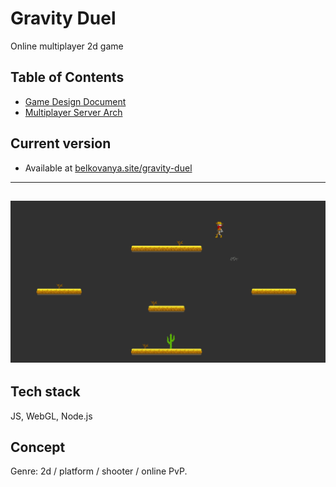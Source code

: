 # Gravity Duel

Online multiplayer 2d game


## Table of Contents
- [Game Design Document](docs/game-design-doc.md)
- [Multiplayer Server Arch](docs/server-multiplayer.md)

## Current version
- Available at [belkovanya.site/gravity-duel](https://belkovanya.site/gravity-duel/)

---
![alt text](docs/src/img/screenshot.png)
---

## Tech stack
JS, WebGL, Node.js

## Concept
Genre: 2d / platform / shooter / online PvP.


